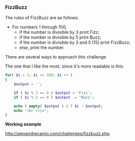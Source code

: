 ### FizzBuzz

The rules of FizzBuzz are as follows:

* For numbers 1 through 100,
  * if the number is divisible by 3 print Fizz;
  * if the number is divisible by 5 print Buzz;
  * if the number is divisible by 3 and 5 \(15\) print FizzBuzz;
  * else, print the number.

There are several ways to approach this challenge.

The one that I like the most, since it's more readable is this:

```php
for( $i = 1; $i <= 100; $i ++ )
{
    $output = '';

    if ( $i % 3 == 0 ) $output = 'Fizz';
    if ( $i % 5 == 0 ) $output .= 'Buzz';

    echo ( empty( $output ) ) ? $i : $output;
    echo '<br />\n';
}
```

**Working example**

http://alexandrecanijo.com/challenges/fizzbuzz.php



